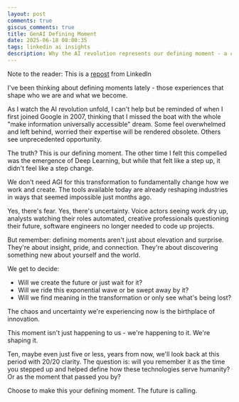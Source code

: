 ```yaml
---
layout: post
comments: true
giscus_comments: true
title: GenAI Defining Moment
date: 2025-06-18 08:00:35
tags: linkedin ai insights
description: Why the AI revolution represents our defining moment - a choice between creating the future or waiting for it, with parallels to joining Google in 2007.
---
```


Note to the reader: This is a [repost](https://www.linkedin.com/posts/yewjinlim_ive-been-thinking-about-defining-moments-activity-7305723154549653504-q0SU?utm_source=share&utm_medium=member_desktop&rcm=ACoAAAD4xmMBhqAf0RkmEot2NJkJA3gvq31H7Os) from LinkedIn

I've been thinking about defining moments lately - those experiences that shape who we are and what we become.

As I watch the AI revolution unfold, I can't help but be reminded of when I first joined Google in 2007, thinking that I missed the boat with the whole "make information universally accessible" dream. Some feel overwhelmed and left behind, worried their expertise will be rendered obsolete. Others see unprecedented opportunity.

The truth? This is our defining moment. The other time I felt this compelled was the emergence of Deep Learning, but while that felt like a step up, it didn't feel like a step change.

We don't need AGI for this transformation to fundamentally change how we work and create. The tools available today are already reshaping industries in ways that seemed impossible just months ago.

Yes, there's fear. Yes, there's uncertainty. Voice actors seeing work dry up, analysts watching their roles automated, creative professionals questioning their future, software engineers no longer needed to code up projects.

But remember: defining moments aren't just about elevation and surprise. They're about insight, pride, and connection. They're about discovering something new about yourself and the world.

We get to decide:

- Will we create the future or just wait for it?
- Will we ride this exponential wave or be swept away by it?
- Will we find meaning in the transformation or only see what's being lost?

The chaos and uncertainty we're experiencing now is the birthplace of innovation.

This moment isn't just happening to us - we're happening to it. We're shaping it.

Ten, maybe even just five or less, years from now, we'll look back at this period with 20/20 clarity. The question is: will you remember it as the time you stepped up and helped define how these technologies serve humanity? Or as the moment that passed you by?

Choose to make this your defining moment. The future is calling.
